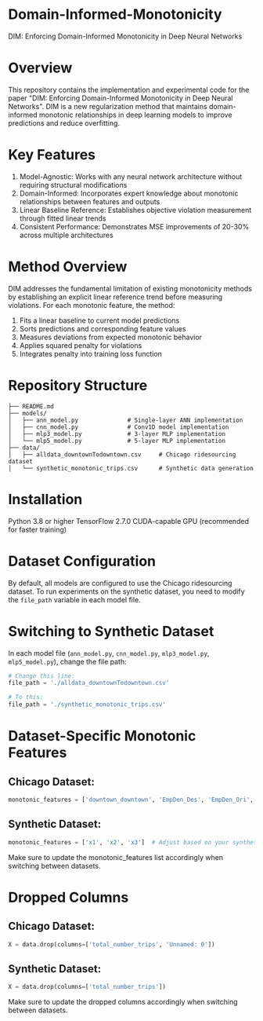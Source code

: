 # Domain-Informed-Monotonicity
DIM: Enforcing Domain-Informed Monotonicity in Deep Neural Networks

# Overview
This repository contains the implementation and experimental code for the paper "DIM: Enforcing Domain-Informed Monotonicity in Deep Neural Networks". DIM is a new regularization method that maintains domain-informed monotonic relationships in deep learning models to improve predictions and reduce overfitting.

# Key Features
1) Model-Agnostic: Works with any neural network architecture without requiring structural modifications
2) Domain-Informed: Incorporates expert knowledge about monotonic relationships between features and outputs
3) Linear Baseline Reference: Establishes objective violation measurement through fitted linear trends
4) Consistent Performance: Demonstrates MSE improvements of 20-30% across multiple architectures

# Method Overview
DIM addresses the fundamental limitation of existing monotonicity methods by establishing an explicit linear reference trend before measuring violations. For each monotonic feature, the method:
1) Fits a linear baseline to current model predictions
2) Sorts predictions and corresponding feature values
3) Measures deviations from expected monotonic behavior
4) Applies squared penalty for violations
5) Integrates penalty into training loss function

# Repository Structure
```
├── README.md
├── models/
│   ├── ann_model.py              # Single-layer ANN implementation
│   ├── cnn_model.py              # Conv1D model implementation
│   ├── mlp3_model.py             # 3-layer MLP implementation
│   └── mlp5_model.py             # 5-layer MLP implementation
├── data/
│   ├── alldata_downtownTodowntown.csv     # Chicago ridesourcing dataset
│   └── synthetic_monotonic_trips.csv      # Synthetic data generation
```

# Installation
Python 3.8 or higher
TensorFlow 2.7.0
CUDA-capable GPU (recommended for faster training)

# Dataset Configuration

By default, all models are configured to use the Chicago ridesourcing dataset. To run experiments on the synthetic dataset, you need to modify the `file_path` variable in each model file.

# Switching to Synthetic Dataset

In each model file (`ann_model.py`, `cnn_model.py`, `mlp3_model.py`, `mlp5_model.py`), change the file path:

```python
# Change this line:
file_path = './alldata_downtownTodowntown.csv'

# To this:
file_path = './synthetic_monotonic_trips.csv'

```
# Dataset-Specific Monotonic Features
## Chicago Dataset:
```python
monotonic_features = ['downtown_downtown', 'EmpDen_Des', 'EmpDen_Ori', 'Commuters_HW', 'Commuters_WH']
```
## Synthetic Dataset:
```python
monotonic_features = ['x1', 'x2', 'x3']  # Adjust based on your synthetic data structure
```
Make sure to update the monotonic_features list accordingly when switching between datasets.

# Dropped Columns
## Chicago Dataset:
```python
X = data.drop(columns=['total_number_trips', 'Unnamed: 0'])
```
## Synthetic Dataset:
```python
X = data.drop(columns=['total_number_trips'])
```
Make sure to update the dropped columns accordingly when switching between datasets.
